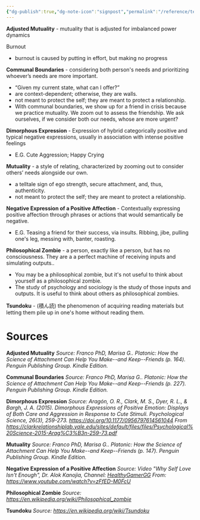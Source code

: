 ```yaml
---
{"dg-publish":true,"dg-note-icon":"signpost","permalink":"/reference/terms/","dgPassFrontmatter":true,"noteIcon":"signpost","created":"","updated":""}
---
```


**Adjusted Mutuality** - mutuality that is adjusted for imbalanced power dynamics

Burnout
- burnout is caused by putting in effort, but making no progress

**Communal Boundaries** - considering both person's needs and prioritizing whoever’s needs are more important.
- “Given my current state, what can I offer?”
- are context-dependent; otherwise, they are walls.
- not meant to protect the self; they are meant to protect a relationship.
- With communal boundaries, we show up for a friend in crisis because we practice mutuality. We zoom out to assess the friendship. We ask ourselves, if we consider both our needs, whose are more urgent?

**Dimorphous Expression** - Expression of hybrid categorically positive and typical negative expressions, usually in association with intense positive feelings
- E.G. Cute Aggression; Happy Crying

**Mutuality** - a style of relating, characterized by zooming out to consider others’ needs alongside our own.
- a telltale sign of ego strength, secure attachment, and, thus, authenticity.
- not meant to protect the self; they are meant to protect a relationship.

**Negative Expression of a Positive Affection** - Contextually expressing positive affection through phrases or actions that would semantically be negative.
- E.G. Teasing a friend for their success, via insults. Ribbing, jibe, pulling one's leg, messing with, banter, roasting.

**Philosophical Zombie** - a person, exactly like a person, but has no consciousness. They are a a perfect machine of receiving inputs and simulating outputs..
- You may be a philosophical zombie, but it's not useful to think about yourself as a philosophical zombie.
- The study of psychology and sociology is the study of those inputs and outputs. 
  It is useful to think about others as philosophical zombies.

**Tsundoku** - (積ん読) the phenomenon of acquiring reading materials but letting them pile up in one's home without reading them.

# Sources

**Adjusted Mutuality** 
*Source: Franco PhD, Marisa G.. Platonic: How the Science of Attachment Can Help You Make--and Keep--Friends (p. 164). Penguin Publishing Group. Kindle Edition.* 

**Communal Boundaries**
*Source: Franco PhD, Marisa G.. Platonic: How the Science of Attachment Can Help You Make--and Keep--Friends (p. 227). Penguin Publishing Group. Kindle Edition.* 

**Dimorphous Expression**
*Source: Aragón, O. R., Clark, M. S., Dyer, R. L., & Bargh, J. A. (2015). Dimorphous Expressions of Positive Emotion: Displays of Both Care and Aggression in Response to Cute Stimuli. Psychological Science, 26(3), 259-273. https://doi.org/10.1177/0956797614561044
From https://clarkrelationshiplab.yale.edu/sites/default/files/files/Psychological%20Science-2015-Arag%C3%B3n-259-73.pdf*

**Mutuality**
*Source: Franco PhD, Marisa G.. Platonic: How the Science of Attachment Can Help You Make--and Keep--Friends (p. 147). Penguin Publishing Group. Kindle Edition.* 

**Negative Expression of a Positive Affection**
*Source: Video "Why Self Love Isn't Enough", Dr. Alok Kanojia, Channel: [HealthyGamerGG](https://www.youtube.com/@HealthyGamerGG) 
From: https://www.youtube.com/watch?v=zFfED-M0FcU*

**Philosophical Zombie**
*Source: https://en.wikipedia.org/wiki/Philosophical_zombie*

**Tsundoku**
*Source: https://en.wikipedia.org/wiki/Tsundoku*